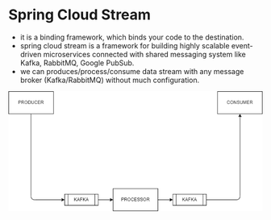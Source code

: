 # Spring Cloud Stream
- it is a binding framework, which binds your code to the destination.
- spring cloud stream is a framework for building highly scalable event-driven microservices connected 
with shared messaging system like Kafka, RabbitMQ, Google PubSub.
- we can produces/process/consume data stream with any message broker (Kafka/RabbitMQ) without much 
configuration.



![](./spring.drawio.png)